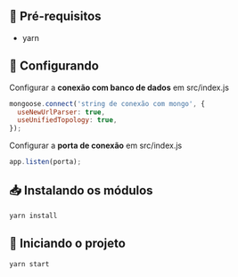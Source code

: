 ## :bookmark_tabs: Pré-requisitos

* yarn

## :wrench: Configurando

Configurar a **conexão com banco de dados** em src/index.js

```js
mongoose.connect('string de conexão com mongo', {
  useNewUrlParser: true,
  useUnifiedTopology: true, 
});
```

Configurar a **porta de conexão** em src/index.js

```js
app.listen(porta);
```

## :inbox_tray: Instalando os módulos

```sh
yarn install 
```

## :rocket: Iniciando o projeto

```sh
yarn start
```
